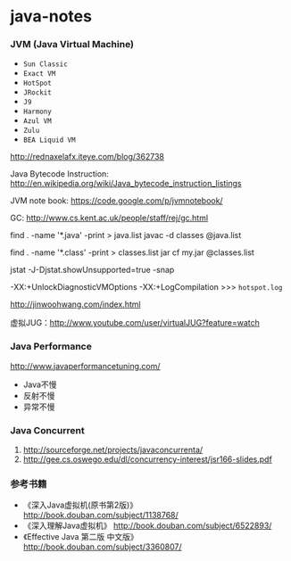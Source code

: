 java-notes
==========

### JVM (Java Virtual Machine)

+ `Sun Classic`
+ `Exact VM`
+ `HotSpot`
+ `JRockit`
+ `J9`
+ `Harmony`
+ `Azul VM`
+ `Zulu`
+ `BEA Liquid VM`

http://rednaxelafx.iteye.com/blog/362738

Java Bytecode Instruction: http://en.wikipedia.org/wiki/Java_bytecode_instruction_listings

JVM note book: https://code.google.com/p/jvmnotebook/

GC: http://www.cs.kent.ac.uk/people/staff/rej/gc.html

find . -name '*.java' -print > java.list
javac -d classes @java.list

find . -name '*.class' -print > classes.list
jar cf my.jar @classes.list

jstat -J-Djstat.showUnsupported=true -snap <pid>

-XX:+UnlockDiagnosticVMOptions -XX:+LogCompilation
\>\>\> `hotspot.log`

http://jinwoohwang.com/index.html

虚拟JUG：http://www.youtube.com/user/virtualJUG?feature=watch

### Java Performance
http://www.javaperformancetuning.com/ 

- Java不慢
- 反射不慢
- 异常不慢 

### Java Concurrent
1. http://sourceforge.net/projects/javaconcurrenta/
2. http://gee.cs.oswego.edu/dl/concurrency-interest/jsr166-slides.pdf 

### 参考书籍

- 《深入Java虚拟机(原书第2版)》 	http://book.douban.com/subject/1138768/
- 《深入理解Java虚拟机》 	http://book.douban.com/subject/6522893/
- 《Effective Java 第二版 中文版》 	http://book.douban.com/subject/3360807/
